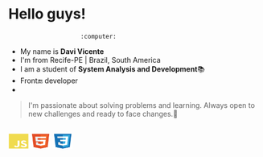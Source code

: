 # Hello guys!
						:computer:
- My name is **Davi Vicente**
- I'm from Recife-PE | Brazil, South America 
- I am a student of **System Analysis and Development**📚
- Front🔚 developer 
- 
>I'm passionate about solving problems and learning. Always open to new challenges and ready to face changes.:dart:

<div style="display: inline_block"><br>
    <img align="center" alt="Rafa-Js" height="30" width="40" src="https://raw.githubusercontent.com/devicons/devicon/master/icons/javascript/javascript-plain.svg"> 
    <img align="center" alt="Rafa-HTML" height="30" width="40" src="https://raw.githubusercontent.com/devicons/devicon/master/icons/html5/html5-original.svg">
    <img align="center" alt="Rafa-CSS" height="30" width="40" src="https://raw.githubusercontent.com/devicons/devicon/master/icons/css3/css3-original.svg">
    
  </div>
